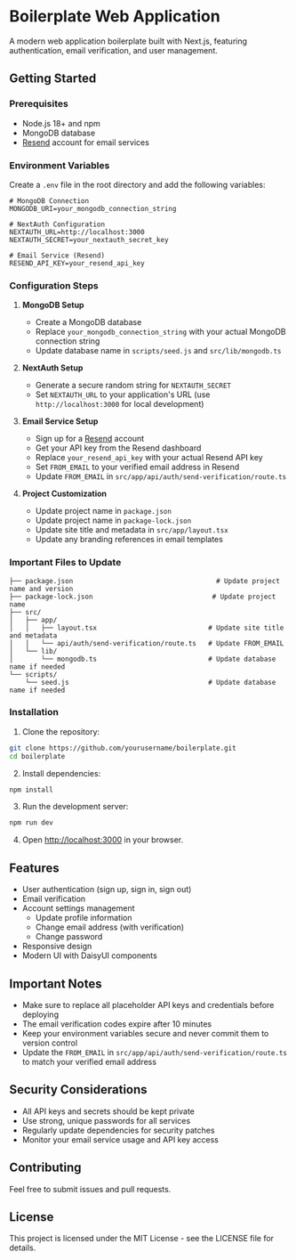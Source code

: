 # Boilerplate Web Application

A modern web application boilerplate built with Next.js, featuring authentication, email verification, and user management.

## Getting Started

### Prerequisites

- Node.js 18+ and npm
- MongoDB database
- [Resend](https://resend.com) account for email services

### Environment Variables

Create a `.env` file in the root directory and add the following variables:

```env
# MongoDB Connection
MONGODB_URI=your_mongodb_connection_string

# NextAuth Configuration
NEXTAUTH_URL=http://localhost:3000
NEXTAUTH_SECRET=your_nextauth_secret_key

# Email Service (Resend)
RESEND_API_KEY=your_resend_api_key
```

### Configuration Steps

1. **MongoDB Setup**

   - Create a MongoDB database
   - Replace `your_mongodb_connection_string` with your actual MongoDB connection string
   - Update database name in `scripts/seed.js` and `src/lib/mongodb.ts`

2. **NextAuth Setup**

   - Generate a secure random string for `NEXTAUTH_SECRET`
   - Set `NEXTAUTH_URL` to your application's URL (use `http://localhost:3000` for local development)

3. **Email Service Setup**

   - Sign up for a [Resend](https://resend.com) account
   - Get your API key from the Resend dashboard
   - Replace `your_resend_api_key` with your actual Resend API key
   - Set `FROM_EMAIL` to your verified email address in Resend
   - Update `FROM_EMAIL` in `src/app/api/auth/send-verification/route.ts`

4. **Project Customization**
   - Update project name in `package.json`
   - Update project name in `package-lock.json`
   - Update site title and metadata in `src/app/layout.tsx`
   - Update any branding references in email templates

### Important Files to Update

```plaintext
├── package.json                                    # Update project name and version
├── package-lock.json                              # Update project name
├── src/
│   ├── app/
│   │   ├── layout.tsx                            # Update site title and metadata
│   │   └── api/auth/send-verification/route.ts   # Update FROM_EMAIL
│   └── lib/
│       └── mongodb.ts                            # Update database name if needed
└── scripts/
    └── seed.js                                   # Update database name if needed
```

### Installation

1. Clone the repository:

```bash
git clone https://github.com/yourusername/boilerplate.git
cd boilerplate
```

2. Install dependencies:

```bash
npm install
```

3. Run the development server:

```bash
npm run dev
```

4. Open [http://localhost:3000](http://localhost:3000) in your browser.

## Features

- User authentication (sign up, sign in, sign out)
- Email verification
- Account settings management
  - Update profile information
  - Change email address (with verification)
  - Change password
- Responsive design
- Modern UI with DaisyUI components

## Important Notes

- Make sure to replace all placeholder API keys and credentials before deploying
- The email verification codes expire after 10 minutes
- Keep your environment variables secure and never commit them to version control
- Update the `FROM_EMAIL` in `src/app/api/auth/send-verification/route.ts` to match your verified email address

## Security Considerations

- All API keys and secrets should be kept private
- Use strong, unique passwords for all services
- Regularly update dependencies for security patches
- Monitor your email service usage and API key access

## Contributing

Feel free to submit issues and pull requests.

## License

This project is licensed under the MIT License - see the LICENSE file for details.

